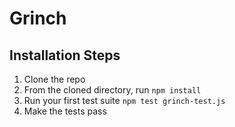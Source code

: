 # Grinch

## Installation Steps

1. Clone the repo
2. From the cloned directory, run `npm install`
3. Run your first test suite `npm test grinch-test.js` 
4. Make the tests pass
